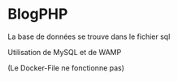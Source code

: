 # BlogPHP

La base de données se trouve dans le fichier sql

Utilisation de MySQL et de WAMP

(Le Docker-File ne fonctionne pas)
